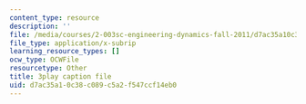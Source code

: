 ```yaml
---
content_type: resource
description: ''
file: /media/courses/2-003sc-engineering-dynamics-fall-2011/d7ac35a10c38c089c5a2f547ccf14eb0_9CPA6WG6mRo.srt
file_type: application/x-subrip
learning_resource_types: []
ocw_type: OCWFile
resourcetype: Other
title: 3play caption file
uid: d7ac35a1-0c38-c089-c5a2-f547ccf14eb0
---
```

